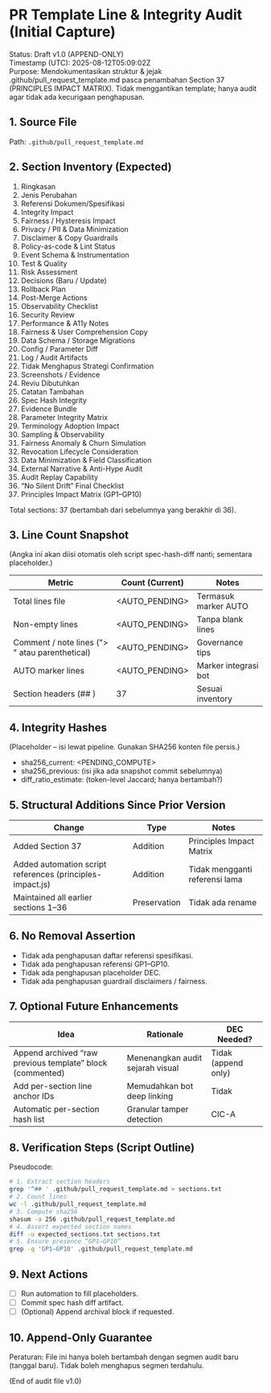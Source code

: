 # PR Template Line & Integrity Audit (Initial Capture)
Status: Draft v1.0 (APPEND-ONLY)  
Timestamp (UTC): 2025-08-12T05:09:02Z  
Purpose: Mendokumentasikan struktur & jejak .github/pull_request_template.md pasca penambahan Section 37 (PRINCIPLES IMPACT MATRIX). Tidak menggantikan template; hanya audit agar tidak ada kecurigaan penghapusan.  

## 1. Source File
Path: `.github/pull_request_template.md`

## 2. Section Inventory (Expected)
1. Ringkasan  
2. Jenis Perubahan  
3. Referensi Dokumen/Spesifikasi  
4. Integrity Impact  
5. Fairness / Hysteresis Impact  
6. Privacy / PII & Data Minimization  
7. Disclaimer & Copy Guardrails  
8. Policy-as-code & Lint Status  
9. Event Schema & Instrumentation  
10. Test & Quality  
11. Risk Assessment  
12. Decisions (Baru / Update)  
13. Rollback Plan  
14. Post-Merge Actions  
15. Observability Checklist  
16. Security Review  
17. Performance & A11y Notes  
18. Fairness & User Comprehension Copy  
19. Data Schema / Storage Migrations  
20. Config / Parameter Diff  
21. Log / Audit Artifacts  
22. Tidak Menghapus Strategi Confirmation  
23. Screenshots / Evidence  
24. Reviu Dibutuhkan  
25. Catatan Tambahan  
26. Spec Hash Integrity  
27. Evidence Bundle  
28. Parameter Integrity Matrix  
29. Terminology Adoption Impact  
30. Sampling & Observability  
31. Fairness Anomaly & Churn Simulation  
32. Revocation Lifecycle Consideration  
33. Data Minimization & Field Classification  
34. External Narrative & Anti-Hype Audit  
35. Audit Replay Capability  
36. “No Silent Drift” Final Checklist  
37. Principles Impact Matrix (GP1–GP10)  

Total sections: 37 (bertambah dari sebelumnya yang berakhir di 36).  

## 3. Line Count Snapshot
(Angka ini akan diisi otomatis oleh script spec-hash-diff nanti; sementara placeholder.)

| Metric | Count (Current) | Notes |
|--------|-----------------|-------|
| Total lines file | <AUTO_PENDING> | Termasuk marker AUTO |
| Non-empty lines | <AUTO_PENDING> | Tanpa blank lines |
| Comment / note lines ("> " atau parenthetical) | <AUTO_PENDING> | Governance tips |
| AUTO marker lines | <AUTO_PENDING> | Marker integrasi bot |
| Section headers (## ) | 37 | Sesuai inventory |

## 4. Integrity Hashes
(Placeholder – isi lewat pipeline. Gunakan SHA256 konten file persis.)
- sha256_current: <PENDING_COMPUTE>
- sha256_previous: (isi jika ada snapshot commit sebelumnya)
- diff_ratio_estimate: <PENDING> (token-level Jaccard; hanya bertambah?)

## 5. Structural Additions Since Prior Version
| Change | Type | Notes |
|--------|------|-------|
| Added Section 37 | Addition | Principles Impact Matrix |
| Added automation script references (principles-impact.js) | Addition | Tidak mengganti referensi lama |
| Maintained all earlier sections 1–36 | Preservation | Tidak ada rename |

## 6. No Removal Assertion
- Tidak ada penghapusan daftar referensi spesifikasi.
- Tidak ada penghapusan referensi GP1–GP10.
- Tidak ada penghapusan placeholder DEC.
- Tidak ada penghapusan guardrail disclaimers / fairness.

## 7. Optional Future Enhancements
| Idea | Rationale | DEC Needed? |
|------|-----------|-------------|
| Append archived “raw previous template” block (commented) | Menenangkan audit sejarah visual | Tidak (append only) |
| Add per-section line anchor IDs | Memudahkan bot deep linking | Tidak |
| Automatic per-section hash list | Granular tamper detection | CIC-A |

## 8. Verification Steps (Script Outline)
Pseudocode:
```bash
# 1. Extract section headers
grep '^## ' .github/pull_request_template.md > sections.txt
# 2. Count lines
wc -l .github/pull_request_template.md
# 3. Compute sha256
shasum -a 256 .github/pull_request_template.md
# 4. Assert expected section names
diff -u expected_sections.txt sections.txt
# 5. Ensure presence “GP1–GP10”
grep -q 'GP1–GP10' .github/pull_request_template.md
```

## 9. Next Actions
- [ ] Run automation to fill placeholders.
- [ ] Commit spec hash diff artifact.
- [ ] (Optional) Append archival block if requested.

## 10. Append-Only Guarantee
Peraturan: File ini hanya boleh bertambah dengan segmen audit baru (tanggal baru). Tidak boleh menghapus segmen terdahulu.

(End of audit file v1.0)